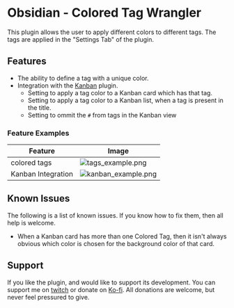 # Obsidian - Colored Tag Wrangler
This plugin allows the user to apply different colors to different tags.
The tags are applied in the "Settings Tab" of the plugin.

## Features
- The ability to define a tag with a unique color.
- Integration with the [Kanban](https://github.com/mgmeyers/obsidian-kanban) plugin.
  - Setting to apply a tag color to a Kanban card which has that tag.
  - Setting to apply a tag color to a Kanban list, when a tag is present in the title.
  - Setting to ommit the `#` from tags in the Kanban view

### Feature Examples

| Feature            | Image                                                                                                                                  |
|--------------------|----------------------------------------------------------------------------------------------------------------------------------------|
| colored tags       | ![tags_example.png](https://raw.githubusercontent.com/code-of-chaos/obsidian-colored_tags_wrangler/master/assets/tags_example.png)     |
| Kanban Integration | ![kanban_example.png](https://raw.githubusercontent.com/code-of-chaos/obsidian-colored_tags_wrangler/master/assets/kanban_example.png) |


## Known Issues
The following is a list of known issues. If you know how to fix them, then all help is welcome.
- When a Kanban card has more than one Colored Tag, then it isn't always obvious which color is chosen for the background color of that card.

## Support
If you like the plugin, and would like to support its development. You can support me on [twitch](https://www.twitch.tv/andreassasdev) or donate on [Ko-fi](https://www.twitch.tv/andreassasdev).
All donations are welcome, but never feel pressured to give.
